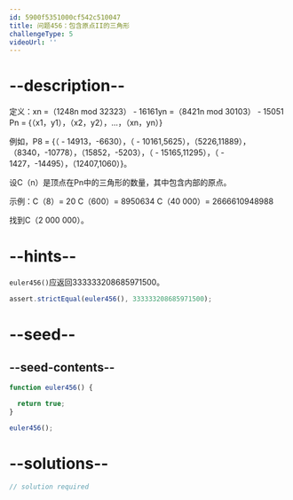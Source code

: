```yaml
---
id: 5900f5351000cf542c510047
title: 问题456：包含原点II的三角形
challengeType: 5
videoUrl: ''
---
```


# --description--

定义：xn =（1248n mod 32323） - 16161yn =（8421n mod 30103） - 15051 Pn = {（x1，y1），（x2，y2），...，（xn，yn）}

例如，P8 = {（ - 14913，-6630），（ - 10161,5625），（5226,11889），（8340，-10778），（15852，-5203），（ - 15165,11295），（ - 1427，-14495），（12407,1060）}。

设C（n）是顶点在Pn中的三角形的数量，其中包含内部的原点。

示例：C（8）= 20 C（600）= 8950634 C（40 000）= 2666610948988

找到C（2 000 000）。

# --hints--

`euler456()`应返回333333208685971500。

```js
assert.strictEqual(euler456(), 333333208685971500);
```

# --seed--

## --seed-contents--

```js
function euler456() {

  return true;
}

euler456();
```

# --solutions--

```js
// solution required
```
